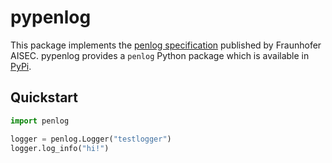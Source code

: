 # pypenlog

This package implements the [penlog specification](https://github.com/Fraunhofer-AISEC/penlog/blob/master/man/penlog.7.adoc) published by Fraunhofer AISEC.
pypenlog provides a `penlog` Python package which is available in [PyPi](https://pypi.org/project/pypenlog/).

## Quickstart

``` python 
import penlog

logger = penlog.Logger("testlogger")
logger.log_info("hi!")
```
